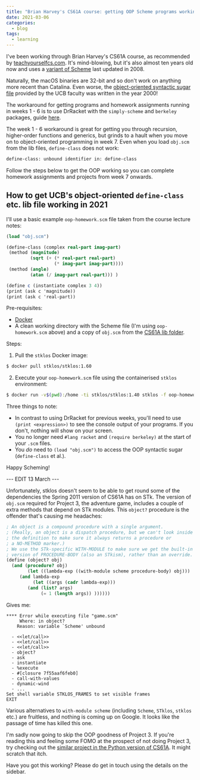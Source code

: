 ```yaml
---
title: "Brian Harvey's CS61A course: getting OOP Scheme programs working in 2021"
date: 2021-03-06
categories:
  - blog
tags:
  - learning
---
```


I've been working through Brian Harvey's CS61A course, as recommended by [teachyourselfcs.com](teachyourselfcs.com). It's mind-blowing, but it's also almost ten years old now and uses a [variant of Scheme](https://people.eecs.berkeley.edu/~bh/61a-pages/Scheme/) last updated in 2008.

Naturally, the macOS binaries are 32-bit and so don't work on anything more recent than Catalina. Even worse, the [object-oriented syntactic sugar file](https://inst.eecs.berkeley.edu/~cs61a/sp09/library/obj.scm) provided by the UCB faculty was written in the year 2000!

The workaround for getting programs and homework assignments running in weeks 1 - 6 is to use DrRacket with the `simply-scheme` and `berkeley` packages, guide [here](https://github.com/theurere/berkeley_cs61a_spring-2011_archive#getting-started).

The week 1 - 6 workaround is great for getting you through recursion, higher-order functions and generics, but grinds to a hault when you move on to object-oriented programming in week 7. Even when you load `obj.scm` from the lib files, `define-class` does not work:

```scheme
define-class: unbound identifier in: define-class
```

Follow the steps below to get the OOP working so you can complete homework assignments and projects from week 7 onwards.

## How to get UCB's object-oriented `define-class` etc. lib file working in 2021

I'll use a basic example `oop-homework.scm` file taken from the course lecture notes:

```scheme
(load "obj.scm")

(define-class (complex real-part imag-part)
 (method (magnitude)
         (sqrt (+ (* real-part real-part)
                  (* imag-part imag-part))))
 (method (angle)
         (atan (/ imag-part real-part))) )

(define c (instantiate complex 3 4))
(print (ask c 'magnitude))
(print (ask c 'real-part))
```

Pre-requisites:

- [Docker](www.docker.com)
- A clean working directory with the Scheme file (I'm using `oop-homework.scm` above) and a copy of `obj.scm` from the [CS61A lib folder](https://inst.eecs.berkeley.edu/~cs61a/sp09/library/obj.scm).

Steps:

1.  Pull the `stklos` Docker image:

```bash
$ docker pull stklos/stklos:1.60
```

2.  Execute your `oop-homework.scm` file using the containerised `stklos` environment:

```bash
$ docker run -v$(pwd):/home -ti stklos/stklos:1.40 stklos -f oop-homework.scm
```

Three things to note:

- In contrast to using DrRacket for previous weeks, you'll need to use `(print <expression>)` to see the console output of your programs. If you don't, nothing will show on your screen.
- You no longer need `#lang racket` and `(require berkeley)` at the start of your `.scm` files.
- You _do_ need to `(load "obj.scm")` to access the OOP syntactic sugar (`define-class` et al.).

Happy Scheming!

--- EDIT 13 March ---

Unfortunately, stklos doesn't seem to be able to get round some of the dependencies the Spring 2011 version of CS61A has on STk. The version of `obj.scm` required for Project 3, the adventure game, includes a couple of extra methods that depend on STk modules. This `object?` procedure is the offender that's causing me headaches:

```scheme
; An object is a compound procedure with a single argument.
; (Really, an object is a dispatch procedure, but we can't look inside
; the definition to make sure it always returns a procedure or
; a NO-METHOD marker.)
; We use the STk-specific WITH-MODULE to make sure we get the built-in
; version of PROCEDURE-BODY (also an STkism), rather than an override.
(define (object? obj)
  (and (procedure? obj)
        (let ((lambda-exp ((with-module scheme procedure-body) obj)))
	 (and lambda-exp
	      (let ((args (cadr lambda-exp)))
		(and (list? args)
		     (= 1 (length args)) ))))))
```

Gives me:

```
**** Error while executing file "game.scm"
	 Where: in object?
	Reason: variable `Scheme' unbound

  - <<let/call>>
  - <<let/call>>
  - <<let/call>>
  - object?
  - ask
  - instantiate
  - %execute
  - #[closure 7f55aaf6feb0]
  - call-with-values
  - dynamic-wind
  - ...
Set shell variable STKLOS_FRAMES to set visible frames
EXIT
```

Various alternatives to `with-module scheme` (including `Scheme`, `STklos`, `stklos` etc.) are fruitless, and nothing is coming up on Google. It looks like the passage of time has killed this one.

I'm sadly now going to skip the OOP goodness of Project 3. If you're reading this and feeling some FOMO at the prospect of not doing Project 3, try checking out the [similar project in the Python version of CS61A](https://inst.eecs.berkeley.edu/~cs61a/fa15/lab/lab06/). It might scratch that itch.

Have you got this working? Please do get in touch using the details on the sidebar.
